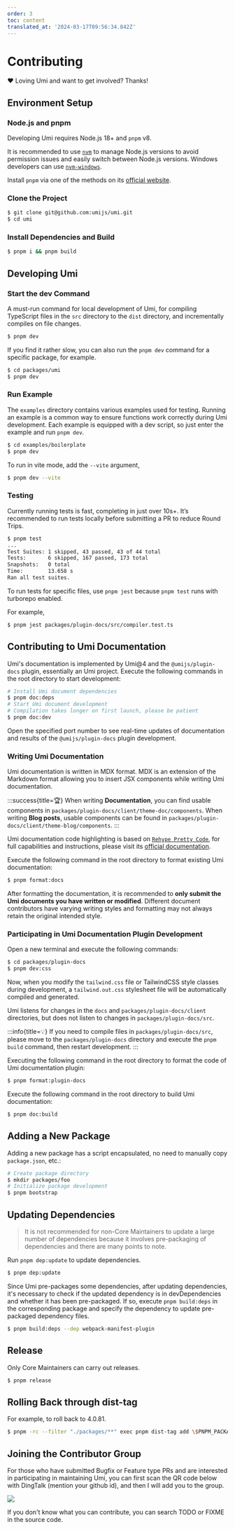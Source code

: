 ```yaml
---
order: 3
toc: content
translated_at: '2024-03-17T09:56:34.842Z'
---
```


# Contributing

❤️ Loving Umi and want to get involved? Thanks!

## Environment Setup

### Node.js and pnpm

Developing Umi requires Node.js 18+ and `pnpm` v8.

It is recommended to use [`nvm`](https://github.com/nvm-sh/nvm) to manage Node.js versions to avoid permission issues and easily switch between Node.js versions. Windows developers can use [`nvm-windows`](https://github.com/coreybutler/nvm-windows).

Install `pnpm` via one of the methods on its [official website](https://pnpm.io/installation).

### Clone the Project

```bash
$ git clone git@github.com:umijs/umi.git
$ cd umi
```

### Install Dependencies and Build

```bash
$ pnpm i && pnpm build
```

## Developing Umi

### Start the dev Command

A must-run command for local development of Umi, for compiling TypeScript files in the `src` directory to the `dist` directory, and incrementally compiles on file changes.

```bash
$ pnpm dev
```

If you find it rather slow, you can also run the `pnpm dev` command for a specific package, for example.

```bash
$ cd packages/umi
$ pnpm dev
```

### Run Example

The `examples` directory contains various examples used for testing. Running an example is a common way to ensure functions work correctly during Umi development. Each example is equipped with a dev script, so just enter the example and run `pnpm dev`.

```bash
$ cd examples/boilerplate
$ pnpm dev
```

To run in vite mode, add the `--vite` argument,

```bash
$ pnpm dev --vite
```

### Testing

Currently running tests is fast, completing in just over 10s+. It’s recommended to run tests locally before submitting a PR to reduce Round Trips.

```bash
$ pnpm test
...
Test Suites: 1 skipped, 43 passed, 43 of 44 total
Tests:       6 skipped, 167 passed, 173 total
Snapshots:   0 total
Time:        13.658 s
Ran all test suites.
```

To run tests for specific files, use `pnpm jest` because `pnpm test` runs with turborepo enabled.

For example,

```bash
$ pnpm jest packages/plugin-docs/src/compiler.test.ts
```

## Contributing to Umi Documentation

Umi's documentation is implemented by Umi@4 and the `@umijs/plugin-docs` plugin, essentially an Umi project. Execute the following commands in the root directory to start development:

```bash
# Install Umi document dependencies
$ pnpm doc:deps
# Start Umi document development
# Compilation takes longer on first launch, please be patient
$ pnpm doc:dev
```

Open the specified port number to see real-time updates of documentation and results of the `@umijs/plugin-docs` plugin development.

### Writing Umi Documentation

Umi documentation is written in MDX format. MDX is an extension of the Markdown format allowing you to insert JSX components while writing Umi documentation.

:::success{title=🏆︎}
When writing **Documentation**, you can find usable components in `packages/plugin-docs/client/theme-doc/components`. When writing **Blog posts**, usable components can be found in `packages/plugin-docs/client/theme-blog/components`.
:::

Umi documentation code highlighting is based on [`Rehype Pretty Code`](https://github.com/atomiks/rehype-pretty-code), for full capabilities and instructions, please visit its [official documentation](https://rehype-pretty-code.netlify.app).

Execute the following command in the root directory to format existing Umi documentation:

```bash
$ pnpm format:docs
```

After formatting the documentation, it is recommended to **only submit the Umi documents you have written or modified**. Different document contributors have varying writing styles and formatting may not always retain the original intended style.

### Participating in Umi Documentation Plugin Development

Open a new terminal and execute the following commands:

```bash
$ cd packages/plugin-docs
$ pnpm dev:css
```

Now, when you modify the `tailwind.css` file or TailwindCSS style classes during development, a `tailwind.out.css` stylesheet file will be automatically compiled and generated.

Umi listens for changes in the `docs` and `packages/plugin-docs/client` directories, but does not listen to changes in `packages/plugin-docs/src`.

:::info{title=💡}
If you need to compile files in `packages/plugin-docs/src`, please move to the `packages/plugin-docs` directory and execute the `pnpm build` command, then restart development.
:::

Executing the following command in the root directory to format the code of Umi documentation plugin:

```bash
$ pnpm format:plugin-docs
```

Execute the following command in the root directory to build Umi documentation:

```bash
$ pnpm doc:build
```

## Adding a New Package

Adding a new package has a script encapsulated, no need to manually copy `package.json`, etc.:

```bash
# Create package directory
$ mkdir packages/foo
# Initialize package development
$ pnpm bootstrap
```

## Updating Dependencies

> It is not recommended for non-Core Maintainers to update a large number of dependencies because it involves pre-packaging of dependencies and there are many points to note.

Run `pnpm dep:update` to update dependencies.

```bash
$ pnpm dep:update
```

Since Umi pre-packages some dependencies, after updating dependencies, it's necessary to check if the updated dependency is in devDependencies and whether it has been pre-packaged. If so, execute `pnpm build:deps` in the corresponding package and specify the dependency to update pre-packaged dependency files.

```bash
$ pnpm build:deps --dep webpack-manifest-plugin
```

## Release

Only Core Maintainers can carry out releases.

```bash
$ pnpm release
```

## Rolling Back through dist-tag

For example, to roll back to 4.0.81.

```bash
$ pnpm -rc --filter "./packages/**" exec pnpm dist-tag add \$PNPM_PACKAGE_NAME@4.0.81 latest
```

## Joining the Contributor Group

For those who have submitted Bugfix or Feature type PRs and are interested in participating in maintaining Umi, you can first scan the QR code below with DingTalk (mention your github id), and then I will add you to the group.

<img src="https://img.alicdn.com/imgextra/i2/O1CN01DLiPrU1WsbDdnwRr9_!!6000000002844-2-tps-340-336.png" />

If you don't know what you can contribute, you can search TODO or FIXME in the source code.
